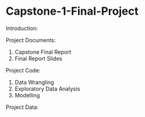 # Capstone-1-Final-Project

Introduction:

Project Documents:
1. Capstone Final Report
2. Final Report Slides

Project Code:
1. Data Wrangling
2. Exploratory Data Analysis
3. Modelling

Project Data:
